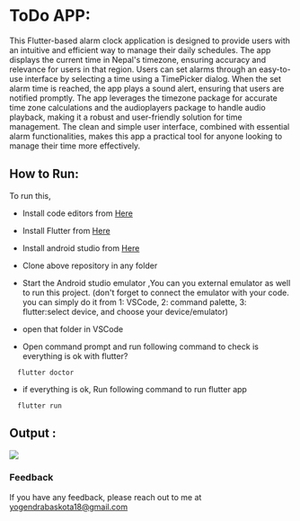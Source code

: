
# ToDo APP:

This Flutter-based alarm clock application is designed to provide users with an intuitive and efficient way to manage their daily schedules. The app displays the current time in Nepal's timezone, ensuring accuracy and relevance for users in that region. Users can set alarms through an easy-to-use interface by selecting a time using a TimePicker dialog. When the set alarm time is reached, the app plays a sound alert, ensuring that users are notified promptly. The app leverages the timezone package for accurate time zone calculations and the audioplayers package to handle audio playback, making it a robust and user-friendly solution for time management. The clean and simple user interface, combined with essential alarm functionalities, makes this app a practical tool for anyone looking to manage their time more effectively.

## How to Run:
To run this, 
- Install code editors from [Here](https://code.visualstudio.com/download)
- Install Flutter from [Here](https://docs.flutter.dev/get-started/install) 
- Install android studio from [Here](https://developer.android.com/studio) 

- Clone above repository in any folder 
- Start the Android studio emulator ,You can you external emulator as well to run this project. (don't forget to connect the emulator with your code. you can simply do it from 1: VSCode, 2: command palette, 3: flutter:select device, and choose your device/emulator)
- open that folder in VSCode 

- Open command prompt and run following command to check is everything is ok with flutter?
```https 
  flutter doctor
``` 
- if everything is ok, Run following command to run flutter app
```https 
  flutter run 

```



 

## Output :
<img src="./assets/output.jpg" />

### Feedback

If you have any feedback, please reach out to me at yogendrabaskota18@gmail.com 




